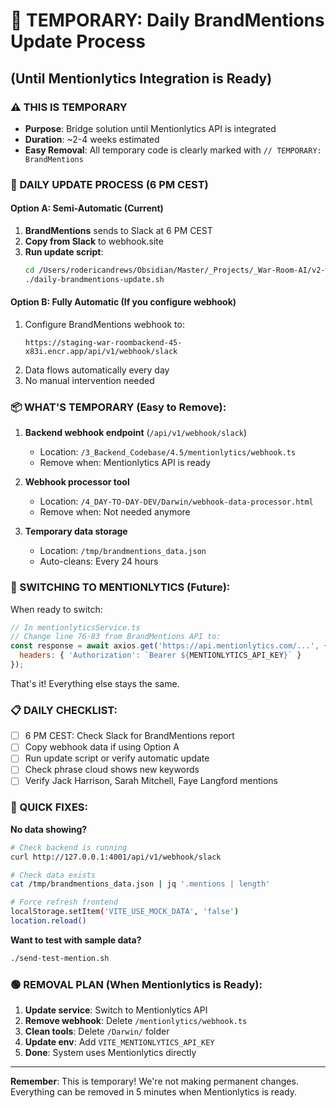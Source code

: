 # 📅 TEMPORARY: Daily BrandMentions Update Process
## (Until Mentionlytics Integration is Ready)

### ⚠️ THIS IS TEMPORARY
- **Purpose**: Bridge solution until Mentionlytics API is integrated
- **Duration**: ~2-4 weeks estimated
- **Easy Removal**: All temporary code is clearly marked with `// TEMPORARY: BrandMentions`

### 🔄 DAILY UPDATE PROCESS (6 PM CEST)

#### Option A: Semi-Automatic (Current)
1. **BrandMentions** sends to Slack at 6 PM CEST
2. **Copy from Slack** to webhook.site
3. **Run update script**:
   ```bash
   cd /Users/rodericandrews/Obsidian/Master/_Projects/_War-Room-AI/v2-war-room/4_DAY-TO-DAY-DEV/Darwin
   ./daily-brandmentions-update.sh
   ```

#### Option B: Fully Automatic (If you configure webhook)
1. Configure BrandMentions webhook to:
   ```
   https://staging-war-roombackend-45-x83i.encr.app/api/v1/webhook/slack
   ```
2. Data flows automatically every day
3. No manual intervention needed

### 📦 WHAT'S TEMPORARY (Easy to Remove):

1. **Backend webhook endpoint** (`/api/v1/webhook/slack`)
   - Location: `/3_Backend_Codebase/4.5/mentionlytics/webhook.ts`
   - Remove when: Mentionlytics API is ready

2. **Webhook processor tool**
   - Location: `/4_DAY-TO-DAY-DEV/Darwin/webhook-data-processor.html`
   - Remove when: Not needed anymore

3. **Temporary data storage**
   - Location: `/tmp/brandmentions_data.json`
   - Auto-cleans: Every 24 hours

### 🔄 SWITCHING TO MENTIONLYTICS (Future):

When ready to switch:
```javascript
// In mentionlyticsService.ts
// Change line 76-83 from BrandMentions API to:
const response = await axios.get('https://api.mentionlytics.com/...', {
  headers: { 'Authorization': `Bearer ${MENTIONLYTICS_API_KEY}` }
});
```

That's it! Everything else stays the same.

### 📋 DAILY CHECKLIST:

- [ ] 6 PM CEST: Check Slack for BrandMentions report
- [ ] Copy webhook data if using Option A
- [ ] Run update script or verify automatic update
- [ ] Check phrase cloud shows new keywords
- [ ] Verify Jack Harrison, Sarah Mitchell, Faye Langford mentions

### 🔧 QUICK FIXES:

**No data showing?**
```bash
# Check backend is running
curl http://127.0.0.1:4001/api/v1/webhook/slack

# Check data exists
cat /tmp/brandmentions_data.json | jq '.mentions | length'

# Force refresh frontend
localStorage.setItem('VITE_USE_MOCK_DATA', 'false')
location.reload()
```

**Want to test with sample data?**
```bash
./send-test-mention.sh
```

### 🟢 REMOVAL PLAN (When Mentionlytics is Ready):

1. **Update service**: Switch to Mentionlytics API
2. **Remove webhook**: Delete `/mentionlytics/webhook.ts`
3. **Clean tools**: Delete `/Darwin/` folder
4. **Update env**: Add `VITE_MENTIONLYTICS_API_KEY`
5. **Done**: System uses Mentionlytics directly

---

**Remember**: This is temporary! We're not making permanent changes.
Everything can be removed in 5 minutes when Mentionlytics is ready.